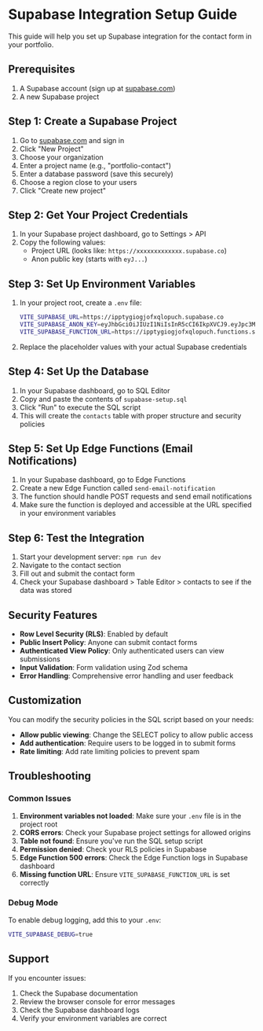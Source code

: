 # Supabase Integration Setup Guide

This guide will help you set up Supabase integration for the contact form in your portfolio.

## Prerequisites

1. A Supabase account (sign up at [supabase.com](https://supabase.com))
2. A new Supabase project

## Step 1: Create a Supabase Project

1. Go to [supabase.com](https://supabase.com) and sign in
2. Click "New Project"
3. Choose your organization
4. Enter a project name (e.g., "portfolio-contact")
5. Enter a database password (save this securely)
6. Choose a region close to your users
7. Click "Create new project"

## Step 2: Get Your Project Credentials

1. In your Supabase project dashboard, go to Settings > API
2. Copy the following values:
   - Project URL (looks like: `https://xxxxxxxxxxxxx.supabase.co`)
   - Anon public key (starts with `eyJ...`)

## Step 3: Set Up Environment Variables

1. In your project root, create a `.env` file:
   ```bash
   VITE_SUPABASE_URL=https://ipptygiogjofxqlopuch.supabase.co
   VITE_SUPABASE_ANON_KEY=eyJhbGciOiJIUzI1NiIsInR5cCI6IkpXVCJ9.eyJpc3MiOiJzdXBhYmFzZSIsInJlZiI6ImlwcHR5Z2lvZ2pvZnhxbG9wdWNoIiwicm9sZSI6ImFub24iLCJpYXQiOjE3NTU0MzUxOTksImV4cCI6MjA3MTAxMTE5OX0.v54RDCfgbY9WxWN6v_Vv6upMVQmGiCQQQqyQuJUq1_Y
   VITE_SUPABASE_FUNCTION_URL=https://ipptygiogjofxqlopuch.functions.supabase.co
   ```

2. Replace the placeholder values with your actual Supabase credentials

## Step 4: Set Up the Database

1. In your Supabase dashboard, go to SQL Editor
2. Copy and paste the contents of `supabase-setup.sql`
3. Click "Run" to execute the SQL script
4. This will create the `contacts` table with proper structure and security policies

## Step 5: Set Up Edge Functions (Email Notifications)

1. In your Supabase dashboard, go to Edge Functions
2. Create a new Edge Function called `send-email-notification`
3. The function should handle POST requests and send email notifications
4. Make sure the function is deployed and accessible at the URL specified in your environment variables

## Step 6: Test the Integration

1. Start your development server: `npm run dev`
2. Navigate to the contact section
3. Fill out and submit the contact form
4. Check your Supabase dashboard > Table Editor > contacts to see if the data was stored

## Security Features

- **Row Level Security (RLS)**: Enabled by default
- **Public Insert Policy**: Anyone can submit contact forms
- **Authenticated View Policy**: Only authenticated users can view submissions
- **Input Validation**: Form validation using Zod schema
- **Error Handling**: Comprehensive error handling and user feedback

## Customization

You can modify the security policies in the SQL script based on your needs:

- **Allow public viewing**: Change the SELECT policy to allow public access
- **Add authentication**: Require users to be logged in to submit forms
- **Rate limiting**: Add rate limiting policies to prevent spam

## Troubleshooting

### Common Issues

1. **Environment variables not loaded**: Make sure your `.env` file is in the project root
2. **CORS errors**: Check your Supabase project settings for allowed origins
3. **Table not found**: Ensure you've run the SQL setup script
4. **Permission denied**: Check your RLS policies in Supabase
5. **Edge Function 500 errors**: Check the Edge Function logs in Supabase dashboard
6. **Missing function URL**: Ensure `VITE_SUPABASE_FUNCTION_URL` is set correctly

### Debug Mode

To enable debug logging, add this to your `.env`:
```bash
VITE_SUPABASE_DEBUG=true
```

## Support

If you encounter issues:
1. Check the Supabase documentation
2. Review the browser console for error messages
3. Check the Supabase dashboard logs
4. Verify your environment variables are correct


